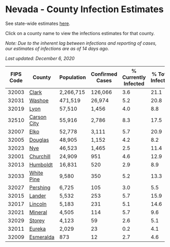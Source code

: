 # Nevada - County Infection Estimates

See state-wide estimates [here](/infections/us-nv).

Click on a county name to view the infections estimates for that county.

*Note: Due to the inherent lag between infections and reporting of cases, our estimates of infections are as of 14 days ago.*

*Last updated: December 6, 2020*

|   FIPS Code |                     County |   Population |   Confirmed Cases |   % Currently Infected |   % Total Infected |
|-------------|----------------------------|--------------|-------------------|------------------------|--------------------|
|       32003 |             [Clark](clark) |    2,266,715 |           126,066 |                    3.6 |               21.1 |
|       32031 |           [Washoe](washoe) |      471,519 |            26,974 |                    5.2 |               20.8 |
|       32019 |               [Lyon](lyon) |       57,510 |             1,456 |                    4.0 |                8.8 |
|       32510 | [Carson City](carson-city) |       55,916 |             2,786 |                    8.3 |               17.5 |
|       32007 |               [Elko](elko) |       52,778 |             3,111 |                    5.7 |               20.9 |
|       32005 |         [Douglas](douglas) |       48,905 |             1,152 |                    4.2 |                8.2 |
|       32023 |                 [Nye](nye) |       46,523 |             1,465 |                    2.5 |               11.4 |
|       32001 |     [Churchill](churchill) |       24,909 |               951 |                    4.6 |               12.9 |
|       32013 |       [Humboldt](humboldt) |       16,831 |               520 |                    2.9 |                8.9 |
|       32033 |   [White Pine](white-pine) |        9,580 |               350 |                    5.2 |               13.3 |
|       32027 |       [Pershing](pershing) |        6,725 |               105 |                    3.0 |                5.5 |
|       32015 |           [Lander](lander) |        5,532 |               253 |                    5.7 |               15.9 |
|       32017 |         [Lincoln](lincoln) |        5,183 |               231 |                    5.1 |               14.6 |
|       32021 |         [Mineral](mineral) |        4,505 |               114 |                    5.7 |                9.6 |
|       32029 |           [Storey](storey) |        4,123 |                59 |                    2.6 |                5.1 |
|       32011 |           [Eureka](eureka) |        2,029 |                23 |                    0.2 |                4.1 |
|       32009 |     [Esmeralda](esmeralda) |          873 |                12 |                    2.7 |                4.6 |